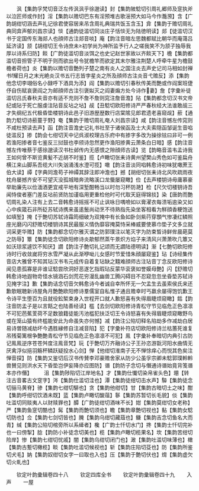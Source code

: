 <!-- { "loadSidebar": true } -->
　　沨【集韵孚梵切音泛左传沨沨乎徐邈读】封【集韵陂騐切引周礼郷师及窆执斧以泣匠师或作封】淫【集韵以赡切巴东有淫预堆古歌滛预大如马今作灎滪】含【广韵胡绀切涵去声礼记徐君使容居来吊含周礼典瑞共饭玉含玉】弇【集韵于赡切周礼典同弇声郁刘昌宗读】惔【通韵徒滥切同淡庄子恬惔无为陆徳明读】郯【徒滥切汉书于定国传东海郯人也顔师古注郯音啖】庵【韵注音暗左思魏都赋比朝华而庵蔼吕延济读】颔【胡绀切王令诗庶未初学尚为神所监予行人之嗟我笑不为颔子独辱我厚以诗系归防】餤【广韵徒滥切音淡饵之也史记赵世家故以齐餤天下】檐【集韵都滥切音担管子不明于则而欲出号令犹檐竿而欲定其末尔雅注荆楚人呼牵牛星为檐鼓檐者荷也】炎【集韵以赡切音艶列子楚之南有炎人之国注炎去声史记司马相如封禅书耀日月之末光絶炎汉书五行志皆孛星炎之所及顔师古注炎音弋赡反】添【集韵他念切李翊俗名小録呼下酒具为添】阎【集韵以赡切引春秋传美而艶或作阎案班倢伃自伤赋哀褒阎之为邮顔师古注引褒姒灭之阎妻煽方处今诗作妻】詹【字彚补徒滥切吕氏春秋夫音亦有适不充则不詹不詹则窕注詹音澹】阽【集韵都念切汉书文帝纪或阽于死亡服虔注阽音反坫之坫】觇【丑騐切欧阳修诗严严春秋经大法谁敢觇三才失纲纪五代极昏垫楼钥诗此邑子旧游歴歴数行店棠隂见郎君遗老喜窥觇】蘝【通韵力騐切诗蘝蔓于野】奄【集韵于赡切周礼奄人刘昌宗读】咸【韵注音憾左传窕则不咸杜预读去声】函【韵注音澹史记礼书社至于诸侯函及士大夫索隠函邹诞生音啗徒滥反】掺【韵会七绀切天中记呉淑校理古乐府中有掺字多改为操徐铉曰非可一例若渔阳掺者音七鉴反三挝鼓也李颀诗忽然更作渔阳掺黄云萧条白日暗】感【韵注音憾左传唯蔡于感徐邈读汉书杜邺传内无感恨之隙顔师古读】览【韵略音滥韦孟诗我王如何曾不斯览黄髪不近胡不时鉴】揽【卢瞰切张耒诗黄州望樊山秀色如可鉴扁舟横江来山脚系吾缆大川失汹涌浅水澄可揽】噉【韵注音淡同啗韩愈诗初味犹噉蔗王伯大读】禫【字典同澹苟子祌禫其辞注即冲澹也】撼【胡绀切张耒诗北风吹疏雨夜枕舟屡撼齐安不可望灭没孤城暗奔流略溪口龙蜃屡窥瞰】俭【去声楼钥诗毋庸慕豪举助廉先以俭湎酒更宜戒平地有深堑酣畅当以时勿习杯防滟】检【尺欠切楼钥诗吾闻恃俊者塞门差反坫前贤防加谨临用更重检他时可代取天庭得锦掞】染【唐韵而艶切周礼染人注有上去二音韩愈诗摇摇不可止讽咏日喁噞如以膏濯衣每溃垢逾染又如心中疾箴石非所砭苏轼诗携来虽逺鬛尚动烹不待熟指先染坐客相看为觧顔香粳饱送如填堑】掩【于艶切苏轼诗霜筠细破为双掩中有长鱼如卧剑紫荇穿顋气惨凄红鳞照座光磨闪闪舒赡切楼钥诗其民最服义情伪靡容掩莫恃采棒威要使慕巾垫子文多立就词采更华赡】防【集韵都念切尔雅灭谓之防郭璞注以笔灭字为防束晳诗鲜侔晨葩莫之防辱】簟【集韵徒念切欧阳修诗炎歊郁然蒸午景炽方焰子来清风兴萧萧吹几簟又如沃琼浆遽饮不知厌】讇【韵注子艶切礼记颂而无讇陆德明读】渐【七艶切欧阳修诗时行收敛嵗将穷氷雪严凝从此渐咿呦儿女感时节爱惜朱顔屡窥鉴】玷【诗经集传音店大雅曾不知其玷汉书韦元成传自着复玷缺之囏难顔师古注玷音丁念反欧阳修诗闻见患孤寡是非谁证騐尝欣洞好恶遂乞指瑕玷反蒙华衮褒如誉嫫母艶】闪【舒赡切韩愈诗地遐物竒怪水镜涵石剑荒花穷漫乱幽兽工腾闪碍目不忍窥忽忽坐昏垫苏轼诗见掩字注】歉【集韵诘念切音欠韩愈诗今者诚自幸所怀无一欠孟生去虽索侯氏来还歉欹眠聴新诗屋角月艶艶欧阳修诗羣儒室自私惟子通且赡幸时丐嬴余屡得饱饥歉王令诗平生堕百为且就役鈆椠束身入世程开口就人歉怒喜有失得眉睫烦窥瞰】餂【韵注音防孟子是以言餂之也陆善经读】槛【去剑切欧阳修诗青松守节见临危正色凛凛不可犯芭蕉芰荷不足数狼籍徒能汚池槛犯扶泛切王令诗怒喜有失得眉睫烦窥瞰野鸟或在笼山猿有终槛能安此为命虽失亦何憾】减【韵注公陷切释名陷劫多作减劫白居易诗曽随减劫坏今遇胜縁修自注减音陷】犯【字彚补符店切欧阳修诗兰枯蕙死谁复吊残菊篱根争艶艶青松守节见临危正色凛凛不可犯】鳯【字彚补奉暗切内典引古防记鳯鳯逆序苍苍舛度注鳯音梵】玩【于艶切万齐融诗公子王孙恣游翫河阳水曲情无厌禽浮似挹羽觞杯鳞跃疑投水心剑】惮【他绀切淮南子无不惮悇痒心而悦其色矣注惮音探】防【集韵又鉴切后汉书传賛李邓豪赡舍家从防少公虽孚宗卿未騐郭璞軨軨兽賛见则洪水天下昏垫岂伊妄降亦应图防】谮【韵防子念切与僭通诗谮始竟背笺谮本亦作僭】
　　沮【集韵陟陷切江岸地名】才【集韵仕懴切染帛雀头色】堋【转注古音畧古文窆字】涔【集韵仕滥切洼也】潭【集韵徒绀切击水声】驔【集韵徒念切骊马黄脊】骖【集韵七绀切騑也】贪【集韵他绀切】甘【集韵古暗切土之味】酣【集韵呼绀切饮酒未既】蓝【集韵卢瞰切酸葅】鬖【集韵苏暂切长毛貌】倓【集韵吐滥切同赕夷人以财赎罪也】醰【广韵徒绀切酒味不长】姏【集韵莫绀切女老称】严【集韵鱼窆切酷也】髯【集韵而艶切须也】瞻【集韵章艶切视也】黏【集韵女騐切防也】佥【集韵七剑切皆也】腌【集韵乌绀切藏葅也】鳒【集韵吉念切鱼名大而青】缄【集韵公陷切棺旁所以系縴者】欃【广韵士忏切水门】搀【集韵士忏切完补也一曰傍掣】腍【韵防小补徒念切美也】榄【集韵卢瞰切榄果名】坎【集韵苦绀切险岸】惨【集韵七绀切忧戚】闇【集韵乌绀切闭门也】澉【集韵吐滥切味薄也】橄【集韵古蹔切橄榄】睒【集韵吐滥切候视也】斩【集韵庄陷切芟也】防【集韵所鉴切犬毛】妠【集韵奴绀切女字一曰取也入也】压【集韵于艶切伏也】熁【集韵虚欠切火乹也】






　　钦定叶韵彚辑卷四十八
　　钦定四库全书
　　钦定叶韵彚辑卷四十九
　　入声
　　一屋
